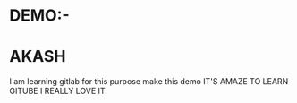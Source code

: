 # DEMO:-
# AKASH
I am learning gitlab for this purpose make this demo
IT'S AMAZE TO LEARN GITUBE I REALLY LOVE IT.
